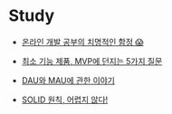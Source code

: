 # Study

- [온라인 개발 공부의 치명적인 함정 😱](https://www.youtube.com/watch?v=d3PYoBwow9I)

- [최소 기능 제품, MVP에 던지는 5가지 질문](https://www.itworld.co.kr/news/212179)

- [DAU와 MAU에 관한 이야기](https://kimsyoung.tistory.com/entry/DAU%EC%99%80-MAU%EC%97%90-%EA%B4%80%ED%95%9C-%EC%9D%B4%EC%95%BC%EA%B8%B0)

- [SOLID 원칙, 어렵지 않다!](https://velog.io/@haero_kim/SOLID-%EC%9B%90%EC%B9%99-%EC%96%B4%EB%A0%B5%EC%A7%80-%EC%95%8A%EB%8B%A4)
